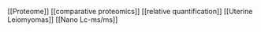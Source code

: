 [[Proteome]]
[[comparative proteomics]]
[[relative quantification]]
[[Uterine Leiomyomas]]
[[Nano Lc-ms/ms]]
